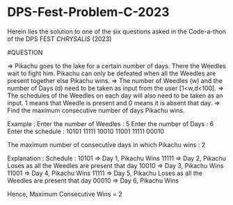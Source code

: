 # DPS-Fest-Problem-C-2023
Herein lies the solution to one of the six questions asked in the Code-a-thon of the DPS FEST *CHRYSALIS* (2023)


#QUESTION

=> Pikachu goes to the lake for a certain number of days. There the Weedles wait to fight him. Pikachu can only be defeated when all the Weedles are present together else Pikachu wins. 
=> The number of Weedles (w) and the number of Days (d) need to be taken as input from the user [1<w,d<100]. 
=> The schedules of the Weedles on each day will also need to be taken as an input. 1 means that Weedle is present and 0 means it is absent that day.
=> Find the maximum consecutive number of days Pikachu wins.

Example :
Enter the number of Weedles : 5
Enter the number of Days : 6
Enter the schedule : 
10101
11111
10010
11001
11111
00010

The maximum number of consecutive days in which Pikachu wins : 2

Explanation :
Schedule : 
10101 => Day 1, Pikachu Wins
11111 => Day 2, Pikachu Loses as all the Weedles are present that day
10010 => Day 3, Pikachu Wins
11001 => Day 4, Pikachu Wins
11111 => Day 5, Pikachu Loses as all the Weedles are present that day
00010 => Day 6, Pikachu Wins

Hence, Maximum Consecutive Wins = 2


